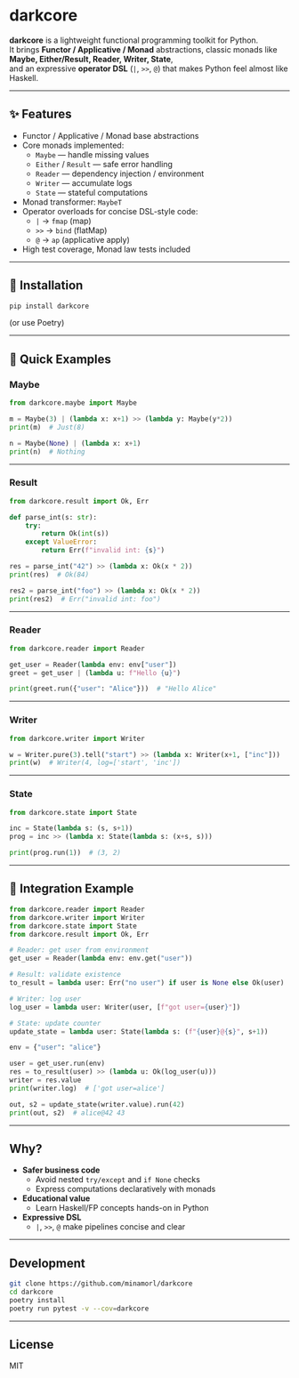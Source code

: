 # darkcore

**darkcore** is a lightweight functional programming toolkit for Python.  
It brings **Functor / Applicative / Monad** abstractions, classic monads like **Maybe, Either/Result, Reader, Writer, State**,  
and an expressive **operator DSL** (`|`, `>>`, `@`) that makes Python feel almost like Haskell.

---

## ✨ Features

- Functor / Applicative / Monad base abstractions
- Core monads implemented:
  - `Maybe` — handle missing values
  - `Either` / `Result` — safe error handling
  - `Reader` — dependency injection / environment
  - `Writer` — accumulate logs
  - `State` — stateful computations
- Monad transformer: `MaybeT`
- Operator overloads for concise DSL-style code:
  - `|` → `fmap` (map)
  - `>>` → `bind` (flatMap)
  - `@` → `ap` (applicative apply)
- High test coverage, Monad law tests included

---

## 🚀 Installation

```bash
pip install darkcore
```

(or use Poetry)

---

## 🧪 Quick Examples

### Maybe

```python
from darkcore.maybe import Maybe

m = Maybe(3) | (lambda x: x+1) >> (lambda y: Maybe(y*2))
print(m)  # Just(8)

n = Maybe(None) | (lambda x: x+1)
print(n)  # Nothing
```

---

### Result

```python
from darkcore.result import Ok, Err

def parse_int(s: str):
    try:
        return Ok(int(s))
    except ValueError:
        return Err(f"invalid int: {s}")

res = parse_int("42") >> (lambda x: Ok(x * 2))
print(res)  # Ok(84)

res2 = parse_int("foo") >> (lambda x: Ok(x * 2))
print(res2)  # Err("invalid int: foo")
```

---

### Reader

```python
from darkcore.reader import Reader

get_user = Reader(lambda env: env["user"])
greet = get_user | (lambda u: f"Hello {u}")

print(greet.run({"user": "Alice"}))  # "Hello Alice"
```

---

### Writer

```python
from darkcore.writer import Writer

w = Writer.pure(3).tell("start") >> (lambda x: Writer(x+1, ["inc"]))
print(w)  # Writer(4, log=['start', 'inc'])
```

---

### State

```python
from darkcore.state import State

inc = State(lambda s: (s, s+1))
prog = inc >> (lambda x: State(lambda s: (x+s, s)))

print(prog.run(1))  # (3, 2)
```

---

## 📖 Integration Example

```python
from darkcore.reader import Reader
from darkcore.writer import Writer
from darkcore.state import State
from darkcore.result import Ok, Err

# Reader: get user from environment
get_user = Reader(lambda env: env.get("user"))

# Result: validate existence
to_result = lambda user: Err("no user") if user is None else Ok(user)

# Writer: log user
log_user = lambda user: Writer(user, [f"got user={user}"])

# State: update counter
update_state = lambda user: State(lambda s: (f"{user}@{s}", s+1))

env = {"user": "alice"}

user = get_user.run(env)
res = to_result(user) >> (lambda u: Ok(log_user(u)))
writer = res.value
print(writer.log)  # ['got user=alice']

out, s2 = update_state(writer.value).run(42)
print(out, s2)  # alice@42 43
```

---

## Why?

- **Safer business code**  
  - Avoid nested `try/except` and `if None` checks  
  - Express computations declaratively with monads  
- **Educational value**  
  - Learn Haskell/FP concepts hands-on in Python  
- **Expressive DSL**  
  - `|`, `>>`, `@` make pipelines concise and clear  

---

## Development

```bash
git clone https://github.com/minamorl/darkcore
cd darkcore
poetry install
poetry run pytest -v --cov=darkcore
```

---

## License

MIT
